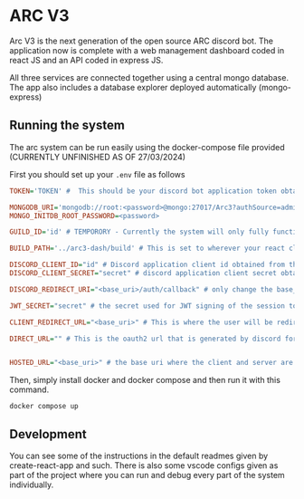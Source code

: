 # ARC V3

Arc V3 is the next generation of the open source ARC discord bot. The application now is complete with a web management dashboard coded in react JS and an API coded in express JS. 

All three services are connected together using a central mongo database. The app also includes a database explorer deployed automatically (mongo-express)

## Running the system

The arc system can be run easily using the docker-compose file provided (CURRENTLY UNFINISHED AS OF 27/03/2024)

First you should set up your `.env` file as follows
```ini
TOKEN='TOKEN' #  This should be your discord bot application token obtained from the discord developer portal.

MONGODB_URI='mongodb://root:<password>@mongo:27017/Arc3?authSource=admin' # passwords here and the mongo_inidn_root_password should match
MONGO_INITDB_ROOT_PASSWORD=<password>

GUILD_ID='id' # TEMPORORY - Currently the system will only fully function on one main server. Input it's ID here. 

BUILD_PATH='../arc3-dash/build' # This is set to wherever your react client build will be relative to the expess server.

DISCORD_CLIENT_ID="id" # Discord application client id obtained from the discord developer portal.
DISCORD_CLIENT_SECRET="secret" # discord application client secret obtained from the discord developer portal.

DISCORD_REDIRECT_URI="<base_uri>/auth/callback" # only change the base_uri part unless you know what you are doing. This will control where the user is redirected apon login. The base_uri shoudl match the one found in the client_redirect_url variable and the hosted_url

JWT_SECRET="secret" # the secret used for JWT signing of the session tokens.

CLIENT_REDIRECT_URL="<base_uri>" # This is where the user will be redirected after logging in sucessfully.

DIRECT_URL="" # This is the oauth2 url that is generated by discord for the login link. Create this in the discord developer portal. 


HOSTED_URL="<base_uri>" # the base uri where the client and server are hosted.

```

Then, simply install docker and docker compose and then run it with this command.
```
docker compose up
```


## Development

You can see some of the instructions in the default readmes given by create-react-app and such. There is also some vscode configs given as part of the project where you can run and debug every part of the system individually.